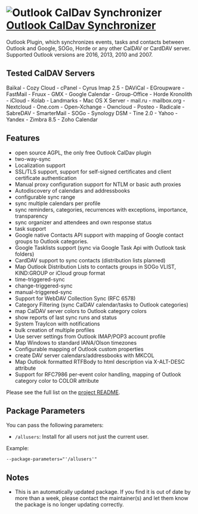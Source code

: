 # ![Outlook CalDav Synchronizer](https://cdn.jsdelivr.net/gh/pauby/ChocoPackages@ea075a55/icons/outlookcaldav.png "Outlook CalDav Synchronizer Logo") [Outlook CalDav Synchronizer](https://chocolatey.org/packages/outlookcaldav)

Outlook Plugin, which synchronizes events, tasks and contacts between Outlook and Google, SOGo, Horde or any other CalDAV or CardDAV server. Supported Outlook versions are 2016, 2013, 2010 and 2007.

## Tested CalDAV Servers

Baïkal - Cozy Cloud - cPanel - Cyrus Imap 2.5 - DAViCal - EGroupware - FastMail - Fruux - GMX - Google Calendar - Group-Office - Horde Kronolith - iCloud - Kolab - Landmarks - Mac OS X Server - mail.ru - mailbox.org - Nextcloud - One.com - Open-Xchange - Owncloud - Posteo - Radicale - SabreDAV - SmarterMail - SOGo - Synology DSM - Tine 2.0 - Yahoo - Yandex - Zimbra 8.5 - Zoho Calendar

## Features

- open source AGPL, the only free Outlook CalDav plugin
- two-way-sync
- Localization support
- SSL/TLS support, support for self-signed certificates and client certificate authentication
- Manual proxy configuration support for NTLM or basic auth proxies
- Autodiscovery of calendars and addressbooks
- configurable sync range
- sync multiple calendars per profile
- sync reminders, categories, recurrences with exceptions, importance, transparency
- sync organizer and attendees and own response status
- task support
- Google native Contacts API support with mapping of Google contact groups to Outlook categories.
- Google Tasklists support (sync via Google Task Api with Outlook task folders)
- CardDAV support to sync contacts (distribution lists planned)
- Map Outlook Distribution Lists to contacts groups in SOGo VLIST, KIND:GROUP or iCloud group format
- time-triggered-sync
- change-triggered-sync
- manual-triggered-sync
- Support for WebDAV Collection Sync (RFC 6578)
- Category Filtering (sync CalDAV calendar/tasks to Outlook categories)
- map CalDAV server colors to Outlook category colors
- show reports of last sync runs and status
- System TrayIcon with notifications
- bulk creation of multiple profiles
- Use server settings from Outlook IMAP/POP3 account profile
- Map Windows to standard IANA/Olson timezones
- Configurable mapping of Outlook custom properties
- create DAV server calendars/addressbooks with MKCOL
- Map Outlook formatted RTFBody to html description via X-ALT-DESC attribute
- Support for RFC7986 per-event color handling, mapping of Outlook category color to COLOR attribute

Please see the full list on the [project README](https://github.com/aluxnimm/outlookcaldavsynchronizer/blob/master/README.md).

## Package Parameters

You can pass the following parameters:

* `/allusers`: Install for all users not just the current user.

Example:

`--package-parameters="'/allusers'"`

## Notes

- This is an automatically updated package. If you find it is out of date by more than a week, please contact the maintainer(s) and let them know the package is no longer updating correctly.
